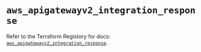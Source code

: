 # `aws_apigatewayv2_integration_response`

Refer to the Terraform Registory for docs: [`aws_apigatewayv2_integration_response`](https://www.terraform.io/docs/providers/aws/r/apigatewayv2_integration_response).
